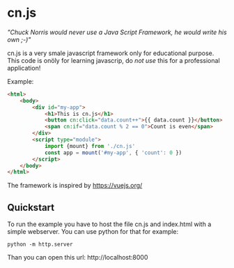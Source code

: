 # cn.js

*"Chuck Norris would never use a Java Script Framework, he would write his own ;-)"*

cn.js is a very smale javascript framework only for educational purpose. This code is onöly for learning javascrip, do *not use* this for a professional application!

Example:

```html
<html>
    <body>
        <div id="my-app">
            <h1>This is cn.js</h1>
            <button cn:click="data.count++">{{ data.count }}</button>
            <span cn:if="data.count % 2 == 0">Count is even</span>
        </div>
        <script type="module">
            import {mount} from './cn.js'
            const app = mount('#my-app', { 'count': 0 })
        </script>
    </body>
</html>
```

The framework is inspired by https://vuejs.org/

## Quickstart

To run the example you have to host the file cn.js and index.html with a simple webserver. 
You can use python for that for example:

    python -m http.server

Than you can open this url: http://localhost:8000
